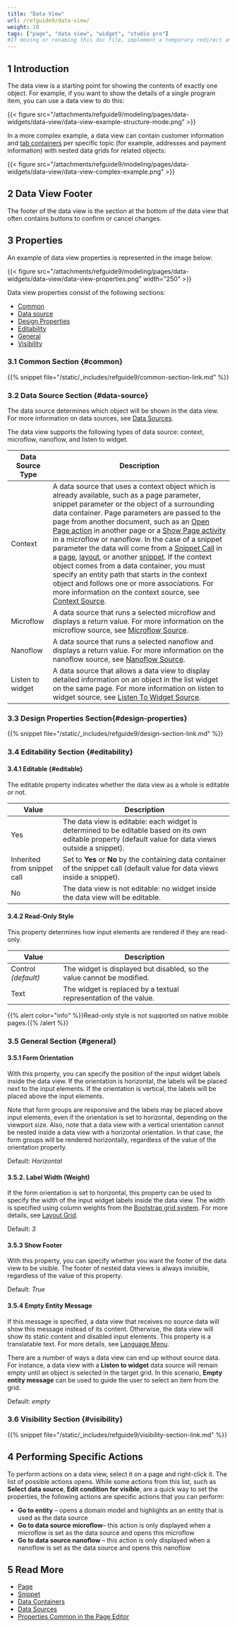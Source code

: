```yaml
---
title: "Data View"
url: /refguide9/data-view/
weight: 10
tags: ["page", "data view", "widget", "studio pro"]
#If moving or renaming this doc file, implement a temporary redirect and let the respective team know they should update the URL in the product. See Mapping to Products for more details.
---
```


## 1 Introduction

The data view is a starting point for showing the contents of exactly one object. For example, if you want to show the details of a single program item, you can use a data view to do this:

{{< figure src="/attachments/refguide9/modeling/pages/data-widgets/data-view/data-view-example-structure-mode.png" >}}

In a more complex example, a data view can contain customer information and [tab containers](/refguide9/tab-container/) per specific topic (for example, addresses and payment information) with nested data grids for related objects:

{{< figure src="/attachments/refguide9/modeling/pages/data-widgets/data-view/data-view-complex-example.png" >}}

## 2 Data View Footer

The footer of the data view is the section at the bottom of the data view that often contains buttons to confirm or cancel changes.  

## 3 Properties

An example of data view properties is represented in the image below:

{{< figure src="/attachments/refguide9/modeling/pages/data-widgets/data-view/data-view-properties.png"   width="250"  >}}

Data view properties consist of the following sections:

* [Common](#common)
* [Data source](#data-source)
* [Design Properties](#design-properties)
* [Editability](#editability)
* [General](#general)
* [Visibility](#visibility)

### 3.1 Common Section {#common}

{{% snippet file="/static/_includes/refguide9/common-section-link.md" %}}

### 3.2 Data Source Section {#data-source}

The data source determines which object will be shown in the data view. For more information on data sources, see [Data Sources](/refguide9/data-sources/).

The data view supports the following types of data source: context, microflow, nanoflow, and listen to widget. 

| Data Source Type | Description                                                  |
| ---------------- | ------------------------------------------------------------ |
| Context          | A data source that uses a context object which is already available, such as a page parameter, snippet parameter or the object of a surrounding data container. Page parameters are passed to the page from another document, such as an [Open Page action](/refguide9/on-click-event/#show-page) in another page or a [Show Page activity](/refguide9/show-page/) in a microflow or nanoflow. In the case of a snippet parameter the data will come from a [Snippet Call](/refguide9/snippet-call/) in a [page](/refguide9/page/), [layout](/refguide9/layout/), or another [snippet](/refguide9/snippet/). If the context object comes from a data container, you must specify an entity path that starts in the context object and follows one or more associations. For more information on the context source, see [Context Source](/refguide9/context-source/). |
| Microflow        | A data source that runs a selected microflow and displays a return value. For more  information on the microflow source, see [Microflow Source](/refguide9/microflow-source/). |
| Nanoflow         | A data source that runs a selected nanoflow and displays a return value. For more  information on the nanoflow source, see [Nanoflow Source](/refguide9/nanoflow-source/). |
| Listen to widget | A data source that allows a data view to display detailed information on an object in the list widget on the same page. For more information on listen to widget source, see [Listen To Widget Source](/refguide9/microflow-source/). |

### 3.3 Design Properties Section{#design-properties}

{{% snippet file="/static/_includes/refguide9/design-section-link.md" %}} 

### 3.4 Editability Section {#editability}

#### 3.4.1 Editable {#editable}

The editable property indicates whether the data view as a whole is editable or not.

| Value   | Description                                                  |
| ------- | ------------------------------------------------------------ |
| Yes     | The data view is editable: each widget is determined to be editable based on its own editable property (default value for data views outside a snippet). |
| Inherited from snippet call | Set to **Yes** or **No** by the containing data container of the snippet call (default value for data views inside a snippet). |
| No      | The data view is not editable: no widget inside the data view will be editable.|

#### 3.4.2 Read-Only Style

This property determines how input elements are rendered if they are read-only. 

| Value   | Description                                                  |
| ------- | ------------------------------------------------------------ |
| Control *(default)*  | The widget is displayed but disabled, so the value cannot be modified. |
| Text    | The widget is replaced by a textual representation of the value. |

{{% alert color="info" %}}Read-only style is not supported on native mobile pages.{{% /alert %}}

### 3.5 General Section {#general}

#### 3.5.1 Form Orientation

With this property, you can specify the position of the input widget labels inside the data view. If the orientation is horizontal, the labels will be placed next to the input elements. If the orientation is vertical, the labels will be placed above the input elements.

Note that form groups are responsive and the labels may be placed above input elements, even if the orientation is set to horizontal, depending on the viewport size. Also, note that a data view with a vertical orientation cannot be nested inside a data view with a horizontal orientation. In that case, the form groups will be rendered horizontally, regardless of the value of the orientation property.

Default: *Horizontal*

#### 3.5.2. Label Width (Weight)

If the form orientation is set to horizontal, this property can be used to specify the width of the input widget labels inside the data view. The width is specified using column weights from the [Bootstrap grid system](http://getbootstrap.com/css/#grid). For more details, see [Layout Grid](/refguide9/layout-grid/).

Default: *3*

#### 3.5.3 Show Footer

With this property, you can specify whether you want the footer of the data view to be visible. The footer of nested data views is always invisible, regardless of the value of this property.

Default: *True*

#### 3.5.4 Empty Entity Message

If this message is specified, a data view that receives no source data will show this message instead of its content. Otherwise, the data view will show its static content and disabled input elements. This property is a translatable text. For more details, see [Language Menu](/refguide9/translatable-texts/).

There are a number of ways a data view can end up without source data. For instance, a data view with a **Listen to widget** data source will remain empty until an object is selected in the target grid. In this scenario, **Empty entity message** can be used to guide the user to select an item from the grid.

Default: *empty*

### 3.6 Visibility Section {#visibility}

{{% snippet file="/static/_includes/refguide9/visibility-section-link.md" %}}

## 4 Performing Specific Actions

To perform actions on a data view, select it on a page and right-click it. The list of possible actions opens. While some actions from this list, such as **Select data source**, **Edit condition for visible**, are a quick way to set the properties, the following actions are specific actions that you can perform:

* **Go to entity** – opens a domain model and highlights an an entity that is used as the data source 
* **Go to data source** **microflow**– this action is only displayed when a microflow is set as the data source and opens this microflow 
* **Go to data source nanoflow** – this action is only displayed when a nanoflow is set as the data source and opens this nanoflow

## 5 Read More

* [Page](/refguide9/page/)
* [Snippet](/refguide9/snippet/)
* [Data Containers](/refguide9/data-widgets/)
* [Data Sources](/refguide9/data-sources/)
* [Properties Common in the Page Editor](/refguide9/common-widget-properties/)
